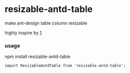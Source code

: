 # resizable-antd-table
make ant-design table column resizable

highly inspire by [1](resize-antd-table)


### usage

npm install resizable-antd-table

```
import ResizableAntdTable from 'resizable-antd-table';
```

[1]:https://github.com/Jullys/resize-antd-table
